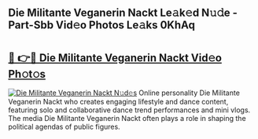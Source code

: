 ## Die Militante Veganerin Nackt Le𝚊k𝚎d N𝚞𝚍e - Part-Sbb Vid𝚎o Photos Le𝚊ks 0KhAq

# <h2><a href="http://fbaaye3.evod.top/?m=Die+Militante+Veganerin+Nackt">🔗 👉🔴 Die Militante Veganerin Nackt Vid𝚎o Ph𝚘t𝚘s</a></h2>

[![Die Militante Veganerin Nackt N𝚞d𝚎s](https://i.imgur.com/8V9OHl7.gif)](http://fbaaye3.evod.top/?m=Die+Militante+Veganerin+Nackt)
Online personality Die Militante Veganerin Nackt who creates engaging lifestyle and dance content, featuring solo and collaborative dance trend performances and mini vlogs. The media Die Militante Veganerin Nackt often plays a role in shaping the political agendas of public figures. 
